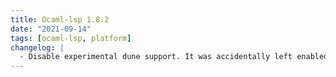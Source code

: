 ```yaml
---
title: Ocaml-lsp 1.8.2
date: "2021-09-14"
tags: [ocaml-lsp, platform]
changelog: |
  - Disable experimental dune support. It was accidentally left enabled.
---
```

